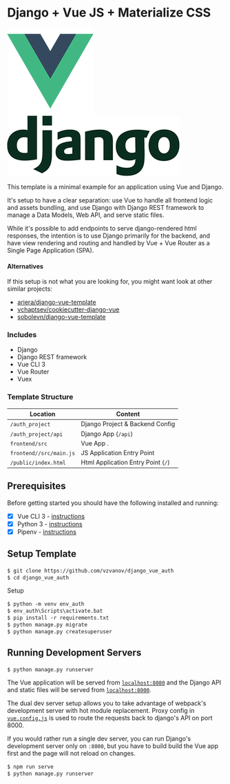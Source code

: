 # Django + Vue JS + Materialize CSS

![Vue Logo](/frontend/src/assets/logo-vue.png "Vue Logo")
![Django Logo](/frontend/src/assets/logo-django.png "Django Logo")

This template is a minimal example for an application using Vue and Django.

It's setup to have a clear separation: use Vue to handle all frontend logic and assets bundling,
and use Django with Django REST framework to manage a Data Models, Web API, and serve static files.

While it's possible to add endpoints to serve django-rendered html responses, the intention is to use Django primarily for the backend, and have view rendering and routing and handled by Vue + Vue Router as a Single Page Application (SPA).

#### Alternatives

If this setup is not what you are looking for, you might want look at other similar projects:

* [ariera/django-vue-template](https://github.com/ariera/django-vue-template)
* [vchaptsev/cookiecutter-django-vue](https://github.com/vchaptsev/cookiecutter-django-vue)
* [sobolevn/django-vue-template](https://github.com/sobolevn/django-vue-template)

### Includes

* Django
* Django REST framework
* Vue CLI 3
* Vue Router
* Vuex

### Template Structure


| Location                  |  Content                                   |
|---------------------------|--------------------------------------------|
| `/auth_project`           | Django Project & Backend Config            |
| `/auth_project/api`       | Django App (`/api`)                        |
| `frontend/src`            | Vue App .                                  |
| `frontend//src/main.js`   | JS Application Entry Point                 |
| `/public/index.html`      | Html Application Entry Point (`/`)         |

## Prerequisites

Before getting started you should have the following installed and running:

- [X] Vue CLI 3 - [instructions](https://cli.vuejs.org/guide/installation.html)
- [X] Python 3 - [instructions](https://wiki.python.org/moin/BeginnersGuide)
- [X] Pipenv - [instructions](https://pipenv.readthedocs.io/en/latest/install/#installing-pipenv)

## Setup Template

```
$ git clone https://github.com/vzvanov/django_vue_auth
$ cd django_vue_auth
```

Setup
```
$ python -m venv env_auth
$ env_auth\Scripts\activate.bat
$ pip install -r requirements.txt
$ python manage.py migrate
$ python manage.py createsuperuser
```

## Running Development Servers

```
$ python manage.py runserver
```

The Vue application will be served from [`localhost:8080`](http://localhost:8080/) and the Django API
and static files will be served from [`localhost:8000`](http://localhost:8000/).

The dual dev server setup allows you to take advantage of
webpack's development server with hot module replacement.
Proxy config in [`vue.config.js`](/vue.config.js) is used to route the requests
back to django's API on port 8000.

If you would rather run a single dev server, you can run Django's
development server only on `:8000`, but you have to build build the Vue app first
and the page will not reload on changes.

```
$ npm run serve
$ python manage.py runserver
```